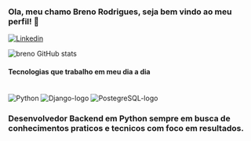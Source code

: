 ### Ola, meu chamo Breno Rodrigues, seja bem vindo ao meu perfil! 👋

[![Linkedin](https://img.shields.io/badge/LinkedIn-0077B5?style=for-the-badge&logo=linkedin&logoColor=white)](https://www.linkedin.com/in/breno7/)

![breno GitHub stats](https://github-readme-stats.vercel.app/api?username=brenorodrigues77&show_icons=true&theme=tokyonight)

#### Tecnologias que trabalho em meu dia a dia

<div style="display: inline_block"><br/>
  <img align="center" alt="Python" src="https://img.shields.io/badge/Python-3776AB?style=for-the-badge&logo=python&logoColor=white"/>
  <img align="center" alt="Django-logo" src="https://img.shields.io/badge/Django-092E20?style=for-the-badge&logo=django&logoColor=white"/>
  <img align="center" alt="PostegreSQL-logo" src="https://img.shields.io/badge/PostgreSQL-316192?style=for-the-badge&logo=postgresql&logoColor=white"/>
</div>

### Desenvolvedor Backend em Python sempre em busca de conhecimentos praticos e tecnicos com foco em resultados.
